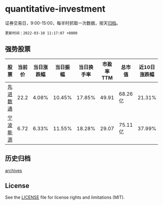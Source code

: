 # quantitative-investment

证券交易日，9:00-15:00，每半时抓取一次数据，按天[归档](archives)。

`更新时间：2022-03-10 11:17:07 +0800`

## 强势股票

|股票|当前价|当日涨跌幅|当日振幅|当日换手率|市盈率TTM|总市值|近10日涨跌幅|
|----|----|----|----|----|----|----|----|
|[先进数通](https://xueqiu.com/S/SZ300541)|22.2|4.08%|10.45%|17.85%|49.91|68.26亿|21.31%|
|[宁波能源](https://xueqiu.com/S/SH600982)|6.72|6.33%|11.55%|18.28%|29.07|75.11亿|37.99%|

## 历史归档

[archives](archives)

## License

See the [LICENSE](LICENSE) file for license rights and limitations (MIT).